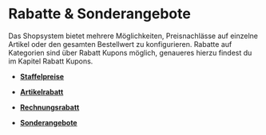 # Rabatte & Sonderangebote 

Das Shopsystem bietet mehrere Möglichkeiten, Preisnachlässe auf einzelne Artikel oder den gesamten Bestellwert zu konfigurieren. Rabatte auf Kategorien sind über Rabatt Kupons möglich, genaueres hierzu findest du im Kapitel Rabatt Kupons.

-   **[Staffelpreise](8_7_1_Staffelpreise.md)**  

-   **[Artikelrabatt](8_7_2_Artikelrabatt.md)**  

-   **[Rechnungsrabatt](8_7_3_Rechnungsrabatt.md)**  

-   **[Sonderangebote](8_7_4_Sonderangebote.md)**  




